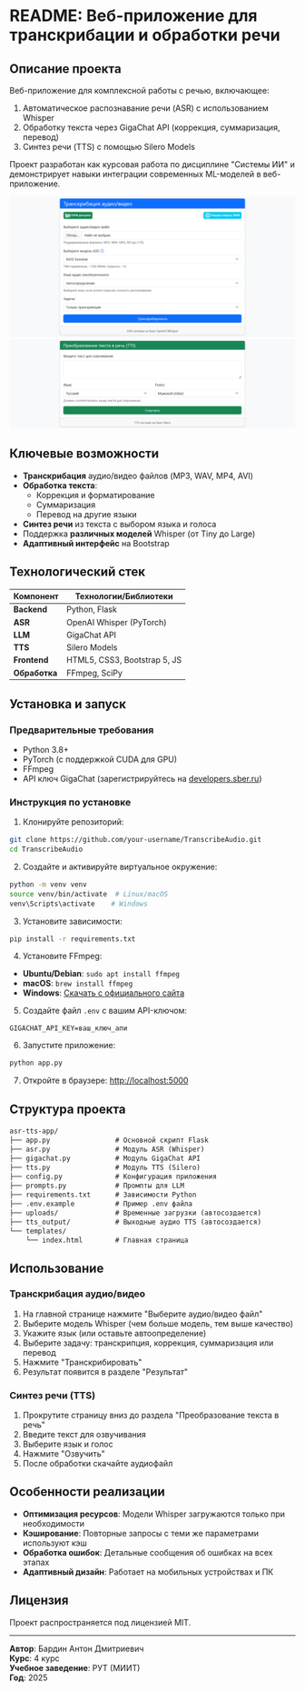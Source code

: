 # README: Веб-приложение для транскрибации и обработки речи

## Описание проекта
Веб-приложение для комплексной работы с речью, включающее:
1. Автоматическое распознавание речи (ASR) с использованием Whisper
2. Обработку текста через GigaChat API (коррекция, суммаризация, перевод)
3. Синтез речи (TTS) с помощью Silero Models

Проект разработан как курсовая работа по дисциплине "Системы ИИ" и демонстрирует навыки интеграции современных ML-моделей в веб-приложение.

![Скриншот интерфейса ASR](images/интерфейс_ASR.png)
![Скриншот интерфейса TTS](images/интерфейс_TTS.png)

## Ключевые возможности
- **Транскрибация** аудио/видео файлов (MP3, WAV, MP4, AVI)
- **Обработка текста**:
  - Коррекция и форматирование
  - Суммаризация
  - Перевод на другие языки
- **Синтез речи** из текста с выбором языка и голоса
- Поддержка **различных моделей** Whisper (от Tiny до Large)
- **Адаптивный интерфейс** на Bootstrap

## Технологический стек
| Компонент       | Технологии/Библиотеки         |
|-----------------|-------------------------------|
| **Backend**     | Python, Flask                 |
| **ASR**         | OpenAI Whisper (PyTorch)      |
| **LLM**         | GigaChat API                  |
| **TTS**         | Silero Models                 |
| **Frontend**    | HTML5, CSS3, Bootstrap 5, JS |
| **Обработка**   | FFmpeg, SciPy                 |

## Установка и запуск

### Предварительные требования
- Python 3.8+
- PyTorch (с поддержкой CUDA для GPU)
- FFmpeg
- API ключ GigaChat (зарегистрируйтесь на [developers.sber.ru](https://developers.sber.ru/))

### Инструкция по установке

1. Клонируйте репозиторий:
```bash
git clone https://github.com/your-username/TranscribeAudio.git
cd TranscribeAudio
```

2. Создайте и активируйте виртуальное окружение:
```bash
python -m venv venv
source venv/bin/activate  # Linux/macOS
venv\Scripts\activate    # Windows
```

3. Установите зависимости:
```bash
pip install -r requirements.txt
```

4. Установите FFmpeg:
- **Ubuntu/Debian**: `sudo apt install ffmpeg`
- **macOS**: `brew install ffmpeg`
- **Windows**: [Скачать с официального сайта](https://ffmpeg.org/download.html)

5. Создайте файл `.env` с вашим API-ключом:
```env
GIGACHAT_API_KEY=ваш_ключ_апи
```

6. Запустите приложение:
```bash
python app.py
```

7. Откройте в браузере: [http://localhost:5000](http://localhost:5000)

## Структура проекта
```
asr-tts-app/
├── app.py                # Основной скрипт Flask
├── asr.py                # Модуль ASR (Whisper)
├── gigachat.py           # Модуль GigaChat API
├── tts.py                # Модуль TTS (Silero)
├── config.py             # Конфигурация приложения
├── prompts.py            # Промпты для LLM
├── requirements.txt      # Зависимости Python
├── .env.example          # Пример .env файла
├── uploads/              # Временные загрузки (автосоздается)
├── tts_output/           # Выходные аудио TTS (автосоздается)
└── templates/
    └── index.html        # Главная страница
```

## Использование

### Транскрибация аудио/видео
1. На главной странице нажмите "Выберите аудио/видео файл"
2. Выберите модель Whisper (чем больше модель, тем выше качество)
3. Укажите язык (или оставьте автоопределение)
4. Выберите задачу: транскрипция, коррекция, суммаризация или перевод
5. Нажмите "Транскрибировать"
6. Результат появится в разделе "Результат"

### Синтез речи (TTS)
1. Прокрутите страницу вниз до раздела "Преобразование текста в речь"
2. Введите текст для озвучивания
3. Выберите язык и голос
4. Нажмите "Озвучить"
5. После обработки скачайте аудиофайл

## Особенности реализации
- **Оптимизация ресурсов**: Модели Whisper загружаются только при необходимости
- **Кэширование**: Повторные запросы с теми же параметрами используют кэш
- **Обработка ошибок**: Детальные сообщения об ошибках на всех этапах
- **Адаптивный дизайн**: Работает на мобильных устройствах и ПК

## Лицензия
Проект распространяется под лицензией MIT.

---
**Автор**: Бардин Антон Дмитриевич  
**Курс**: 4 курс  
**Учебное заведение**: РУТ (МИИТ)  
**Год**: 2025